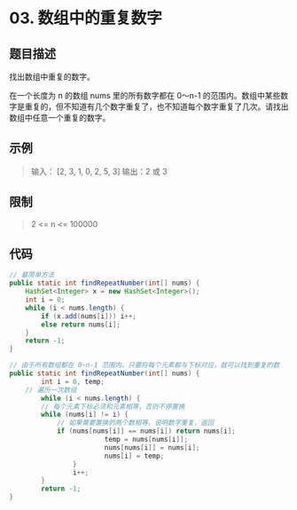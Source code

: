 # 03. 数组中的重复数字

## 题目描述

找出数组中重复的数字。


在一个长度为 n 的数组 nums 里的所有数字都在 0～n-1 的范围内。数组中某些数字是重复的，但不知道有几个数字重复了，也不知道每个数字重复了几次。请找出数组中任意一个重复的数字。

## 示例

> 输入：
> [2, 3, 1, 0, 2, 5, 3]
> 输出：2 或 3 

## 限制

> 2 <= n <= 100000

## 代码

```java
// 最简单方法
public static int findRepeatNumber(int[] nums) {
    HashSet<Integer> x = new HashSet<Integer>();
    int i = 0;
    while (i < nums.length) {
        if (x.add(nums[i])) i++;
        else return nums[i];
    }
    return -1;
}

// 由于所有数组都在 0~n-1 范围内。只要将每个元素都与下标对应，就可以找到重复的数
public static int findRepeatNumber(int[] nums) {
		int i = 0, temp;
  	// 遍历一次数组
		while (i < nums.length) {
      	// 每个元素下标必须和元素相等，否则不停置换
      	while (nums[i] != i) {
          	// 如果需要置换的两个数相等，说明数字重复，返回
          	if (nums[nums[i]] == nums[i]) return nums[i];
						temp = nums[nums[i]];
						nums[nums[i]] = nums[i];
						nums[i] = temp;
				}
				i++;
		}
		return -1;
}
```